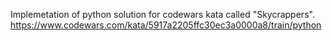 Implemetation of python solution for codewars kata called "Skycrappers". 
https://www.codewars.com/kata/5917a2205ffc30ec3a0000a8/train/python
